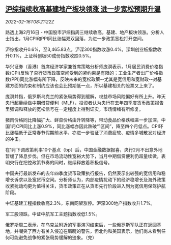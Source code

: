 <!--1645003863000-->
[沪综指续收高基建地产板块领涨 进一步宽松预期升温](https://cn.reuters.com/article/china-stock-close-0216-wedn-idCNKBS2KL0NC)
------

<div><i>2022-02-16T08:21:22Z</i></div><p>路透上海2月16日 - 中国股市沪综指周三继续收高，基建、地产板块领涨。分析人士指出，1月CPI和PPI同比涨幅双双回落，为进一步政策宽松打开空间。</p><p>沪综指收升0.6%，至3,465.83点，沪深300指数收涨0.4%。深圳创业板指数收升0.1%，上证科创板50成份指数收跌0.5%。</p><p>华兴证券（香港）首席经济学家兼首席策略分析师庞溟表示，1月居民消费价格指数(CPI)反映了央行货币政策空间受到的紧约束是有限的；工业生产者出厂价格指数(PPI)同比涨幅有所下降，反映未来的宽松政策--尤其是宽信用和宽财政--对基建方面的约束和制约应该也会比预期低一点，所以基建相关的股票又上来了。</p><p>庞溟并指，俄罗斯乌克兰的紧张局势得到缓解，权益市场风险偏好有所上升。昨天央行超量续做中期借贷便利（MLF），投资者认为央行在去年四季度货币政策报告里强调和释放的宽松信号在一定程度上得到证实，市场情绪有所修复。</p><p>猪肉价格同比降幅扩大、鲜菜价格由升转降等，带动食品价格跌幅进一步加深，中国1月CPI同比上涨0.9%，同比涨幅亦因此跌破“1区间”，降至四个月低点。CPI环比涨幅低于正常春节假期前水平，亦进一步验证了消费疲软、疫情多城散发对经济的冲击。</p><p>在1月下调政策利率10个基点（bp）后，中国金融数据报喜，央行2月不出意外地暂缓了降息步伐。但在市场流动性宽裕大势下，当月中期借贷便利仍超量续做，表明央行在把控政策节奏的同时，继续释放着积极信号。</p><p>中国央行最新发布的去年四季度货币政策执行报告，仍然表示出较强的宽信用和稳增长诉求以及宽货币空间。分析师认为，内部疫情扰动下的经济稳增长及海外政策收紧扰动均更为值得关注，货币政策正在从货币先行阶段进入到为宽信用保驾护航阶段。</p><p>中证基建工程指数收高2.3%，东南网架涨停。沪深300地产指数收升1.7%。</p><p>军工股领跌。中证中航军工主题指数收低1.5%。</p><p>俄罗斯周二表示，在乌克兰附近的军事演习结束后，一些俄罗斯军队正在返回基地，并嘲笑了西方有关入侵迫在眉睫的警告，但北约和美国表示，他们尚未看到任何可能避免战争的紧张局势缓解的迹象。（完）</p>
